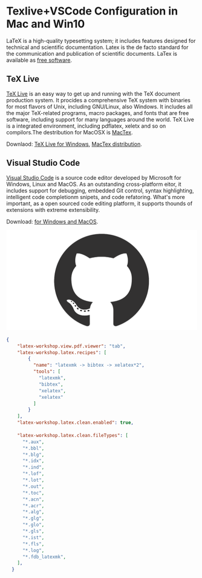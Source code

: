 # Texlive+VSCode Configuration in Mac and Win10

LaTeX is a high-quality typesetting system; it includes features designed for technical and scientific documentation. Latex is the de facto standard for the communication and publication of scientific documents. LaTex is available as [free software](https://www.latex-project.org/lppl/).

## TeX Live

[TeX Live](https://www.tug.org/texlive/) is an easy way to get up and running with the TeX document production system. It procides a comprehensive TeX system with binaries for most flavors of Unix, including GNU/Linux, also Windows. It includes all the major TeX-related programs, macro packages, and fonts that are free software, including support for many languages around the world. TeX Live is a integrated environment, including pdflatex, xeletx and so on compilors.The destribution for MacOSX is [MacTex](https://www.tug.org/mactex/).

Downlaod: [TeX Live for Windows](https://www.tug.org/texlive/windows.html), [MacTex distribution](https://www.tug.org/mactex/).

## Visual Studio Code

[Visual Studio Code](https://code.visualstudio.com/) is a source code editor developed by Microsoft for Windows, Linux and MacOS. As an outstanding cross-platform eitor, it includes support for debugging, embedded Git control, syntax highlighting, intelligent code completionm snipets, and code refatoring. What's more important, as a open sourced code editing platform, it supports thounds of extensions with extreme extensibility.

Download: [for Windows and MacOS](https://code.visualstudio.com/).

![Github logo](https://github.com/kuxuanwang/Texlive-VSCode_Configuration_in_Mac_and_Win10/blob/master/github-mark.png)

```json
{
    "latex-workshop.view.pdf.viewer": "tab",
    "latex-workshop.latex.recipes": [
        {
          "name": "latexmk -> bibtex -> xelatex*2",
          "tools": [
            "latexmk",
            "bibtex",
            "xelatex",
            "xelatex"
          ]
        }
    ],
    "latex-workshop.latex.clean.enabled": true,

    "latex-workshop.latex.clean.fileTypes": [
      "*.aux",
      "*.bbl",
      "*.blg",
      "*.idx",
      "*.ind",
      "*.lof",
      "*.lot",
      "*.out",
      "*.toc",
      "*.acn",
      "*.acr",
      "*.alg",
      "*.glg",
      "*.glo",
      "*.gls",
      "*.ist",
      "*.fls",
      "*.log",
      "*.fdb_latexmk",
    ],
  }
  ```
